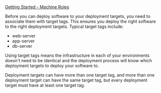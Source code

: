 [Getting Started - Machine Roles](https://www.youtube.com/watch?v=AU8TBEOI-0M)

Before you can deploy software to your deployment targets, you need to associate them with target tags. This ensures you deploy the right software to the right deployment targets. Typical target tags include:

- web-server
- app-server
- db-server

Using target tags means the infrastructure in each of your environments doesn't need to be identical and the deployment process will know which deployment targets to deploy your software to.

Deployment targets can have more than one target tag, and more than one deployment target can have the same target tag, but every deployment target must have at least one target tag.

